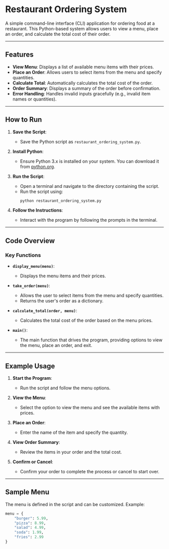 # Restaurant Ordering System

A simple command-line interface (CLI) application for ordering food at a restaurant. This Python-based system allows users to view a menu, place an order, and calculate the total cost of their order.

---

## Features

- **View Menu**: Displays a list of available menu items with their prices.
- **Place an Order**: Allows users to select items from the menu and specify quantities.
- **Calculate Total**: Automatically calculates the total cost of the order.
- **Order Summary**: Displays a summary of the order before confirmation.
- **Error Handling**: Handles invalid inputs gracefully (e.g., invalid item names or quantities).

---

## How to Run

1. **Save the Script**:
   - Save the Python script as `restaurant_ordering_system.py`.

2. **Install Python**:
   - Ensure Python 3.x is installed on your system. You can download it from [python.org](https://www.python.org/).

3. **Run the Script**:
   - Open a terminal and navigate to the directory containing the script.
   - Run the script using:
     ```bash
     python restaurant_ordering_system.py
     ```

4. **Follow the Instructions**:
   - Interact with the program by following the prompts in the terminal.

---

## Code Overview

### Key Functions

- **`display_menu(menu)`**:
  - Displays the menu items and their prices.

- **`take_order(menu)`**:
  - Allows the user to select items from the menu and specify quantities.
  - Returns the user's order as a dictionary.

- **`calculate_total(order, menu)`**:
  - Calculates the total cost of the order based on the menu prices.

- **`main()`**:
  - The main function that drives the program, providing options to view the menu, place an order, and exit.

---

## Example Usage

1. **Start the Program**:
   - Run the script and follow the menu options.

2. **View the Menu**:
   - Select the option to view the menu and see the available items with prices.

3. **Place an Order**:
   - Enter the name of the item and specify the quantity.

4. **View Order Summary**:
   - Review the items in your order and the total cost.

5. **Confirm or Cancel**:
   - Confirm your order to complete the process or cancel to start over.

---

## Sample Menu

The menu is defined in the script and can be customized. Example:

```python
menu = {
    "burger": 5.99,
    "pizza": 8.99,
    "salad": 4.99,
    "soda": 1.99,
    "fries": 2.99
}